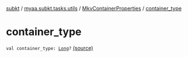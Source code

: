 [subkt](../../index.md) / [myaa.subkt.tasks.utils](../index.md) / [MkvContainerProperties](index.md) / [container_type](./container_type.md)

# container_type

`val container_type: `[`Long`](https://kotlinlang.org/api/latest/jvm/stdlib/kotlin/-long/index.html)`?` [(source)](https://github.com/Myaamori/SubKt/blob/0.1.12/src/main/kotlin/myaa/subkt/tasks/utils/mkvmerge.kt#L47)